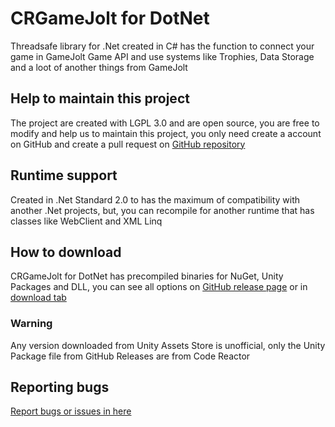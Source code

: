 # CRGameJolt for DotNet

Threadsafe library for .Net created in C# has the function to connect your game in GameJolt Game API and use systems like Trophies, Data Storage and a loot of another things from GameJolt

## Help to maintain this project

The project are created with LGPL 3.0 and are open source, you are free to modify and help us to maintain this project, you only need create a account on GitHub and create a pull request on [GitHub repository](https://github.com/CodeReactorInc/CRGameJolt-DotNet)

## Runtime support

Created in .Net Standard 2.0 to has the maximum of compatibility with another .Net projects, but, you can recompile for another runtime that has classes like WebClient and XML Linq

## How to download

CRGameJolt for DotNet has precompiled binaries for NuGet, Unity Packages and DLL, you can see all options on [GitHub release page](https://github.com/CodeReactorInc/CRGameJolt-DotNet/releases) or in [download tab](articles/download.md)

### Warning

Any version downloaded from Unity Assets Store is unofficial, only the Unity Package file from GitHub Releases are from Code Reactor

## Reporting bugs

[Report bugs or issues in here](https://github.com/CodeReactorInc/CRGameJolt-DotNet/issues)